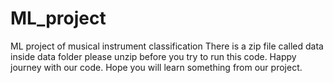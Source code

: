 # ML_project
ML project of musical instrument classification
There is a zip file called data inside data folder please unzip before you try to run this code. 
Happy journey with our code. Hope you will learn something from our project. 
